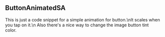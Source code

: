 ## ButtonAnimatedSA

This is just a code snippet for a simple animation for button.\nIt scales when you tap on it.\n
Also there's a nice way to change the image button tint color.